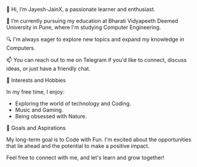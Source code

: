 👋 Hi, I’m Jayesh-JainX, a passionate learner and enthusiast.

🌱 I’m currently pursuing my education at Bharati Vidyapeeth Deemed University in Pune, where I'm studying Computer Engineering.

🔍 I'm always eager to explore new topics and expand my knowledge in Computers.

📫 You can reach out to me on Telegram if you'd like to connect, discuss ideas, or just have a friendly chat.

🎉 Interests and Hobbies

In my free time, I enjoy:

- Exploring the world of technology and Coding.
- Music and Gaming.
- Being obsessed with Nature.

🌟 Goals and Aspirations

My long-term goal is to Code with Fun. I'm excited about the opportunities that lie ahead and the potential to make a positive impact.

Feel free to connect with me, and let's learn and grow together!
